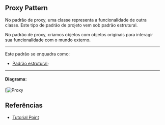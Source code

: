 ## Proxy Pattern

No padrão de proxy, uma classe representa a funcionalidade de outra classe. 
Este tipo de padrão de projeto vem sob padrão estrutural.

No padrão de proxy, criamos objetos com objetos originais para interagir sua funcionalidade com o mundo externo.



-----
Este padrão se enquadra como:
- [Padrão estrutural](https://github.com/araujoit/design_patterns#estrutural);
-----




#### Diagrama:
[![Proxy](https://www.tutorialspoint.com/design_pattern/images/proxy_pattern_uml_diagram.jpg)



Referências
----
* [Tutorial Point](https://www.tutorialspoint.com/design_pattern/proxy_pattern.htm)

